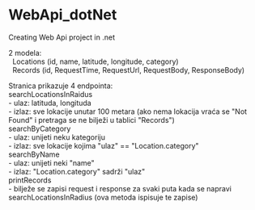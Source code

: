 # WebApi_dotNet
Creating Web Api project in .net  
  
2 modela:  
  &nbsp; Locations  (id, name, latitude, longitude, category)  
  &nbsp; Records    (id, RequestTime, RequestUrl, RequestBody, ResponseBody)  
  
Stranica prikazuje 4 endpointa:  
  searchLocationsInRaidus  
      - ulaz: latituda, longituda  
      - izlaz: sve lokacije unutar 100 metara (ako nema lokacija vraća se "Not Found" i pretraga se ne bilježi u tablici "Records")  
  searchByCategory  
      - ulaz: unijeti neku kategoriju  
      - izlaz: sve lokacije kojima "ulaz" == "Location.category"  
  searchByName  
      - ulaz: unijeti neki "name"  
      - izlaz: "Location.category" sadrži "ulaz"  
  printRecords  
      - bilježe se zapisi request i response za svaki puta kada se napravi searchLocationsInRadius (ova metoda ispisuje te zapise)
